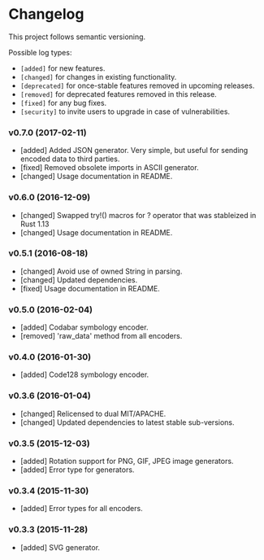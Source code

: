 # Changelog

This project follows semantic versioning.

Possible log types:

- `[added]` for new features.
- `[changed]` for changes in existing functionality.
- `[deprecated]` for once-stable features removed in upcoming releases.
- `[removed]` for deprecated features removed in this release.
- `[fixed]` for any bug fixes.
- `[security]` to invite users to upgrade in case of vulnerabilities.

### v0.7.0 (2017-02-11)

- [added] Added JSON generator. Very simple, but useful for sending encoded data to third parties.
- [fixed] Removed obsolete imports in ASCII generator.
- [changed] Usage documentation in README.

### v0.6.0 (2016-12-09)

- [changed] Swapped try!() macros for ? operator that was stableized in Rust 1.13
- [changed] Usage documentation in README.

### v0.5.1 (2016-08-18)

- [changed] Avoid use of owned String in parsing.
- [changed] Updated dependencies.
- [fixed] Usage documentation in README.

### v0.5.0 (2016-02-04)

- [added] Codabar symbology encoder.
- [removed] 'raw_data' method from all encoders.

### v0.4.0 (2016-01-30)

- [added] Code128 symbology encoder.

### v0.3.6 (2016-01-04)

- [changed] Relicensed to dual MIT/APACHE.
- [changed] Updated dependencies to latest stable sub-versions.

### v0.3.5 (2015-12-03)

- [added] Rotation support for PNG, GIF, JPEG image generators.
- [added] Error type for generators.

### v0.3.4 (2015-11-30)

- [added] Error types for all encoders.

### v0.3.3 (2015-11-28)

- [added] SVG generator.
